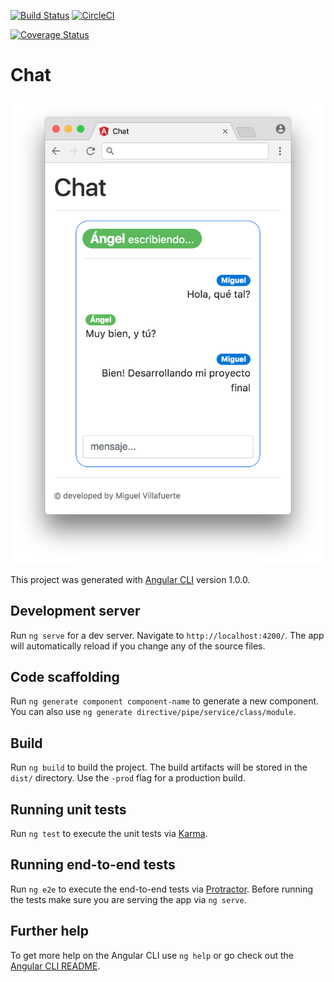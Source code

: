 [![Build Status](https://travis-ci.org/mvillafuertem/angular2-firebase-chat.svg?branch=master)](https://travis-ci.org/mvillafuertem/angular2-firebase-chat)
[![CircleCI](https://circleci.com/gh/mvillafuertem/angular2-firebase-chat/tree/master.svg?style=shield)](https://circleci.com/gh/mvillafuertem/angular2-firebase-chat/tree/master)

[![Coverage Status](https://coveralls.io/repos/github/mvillafuertem/angular2-firebase-chat/badge.svg?branch=master)](https://coveralls.io/github/mvillafuertem/angular2-firebase-chat?branch=master)


# Chat

![alt screenshot](https://raw.githubusercontent.com/mvillafuertem/angular2-firebase-chat/develop/screenshots/screenshot.png)

This project was generated with [Angular CLI](https://github.com/angular/angular-cli) version 1.0.0.

## Development server

Run `ng serve` for a dev server. Navigate to `http://localhost:4200/`. The app will automatically reload if you change any of the source files.

## Code scaffolding

Run `ng generate component component-name` to generate a new component. You can also use `ng generate directive/pipe/service/class/module`.

## Build

Run `ng build` to build the project. The build artifacts will be stored in the `dist/` directory. Use the `-prod` flag for a production build.

## Running unit tests

Run `ng test` to execute the unit tests via [Karma](https://karma-runner.github.io).

## Running end-to-end tests

Run `ng e2e` to execute the end-to-end tests via [Protractor](http://www.protractortest.org/).
Before running the tests make sure you are serving the app via `ng serve`.

## Further help

To get more help on the Angular CLI use `ng help` or go check out the [Angular CLI README](https://github.com/angular/angular-cli/blob/master/README.md).
